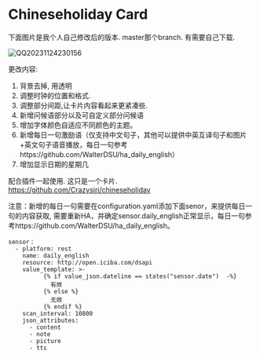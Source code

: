 # Chineseholiday Card
下面图片是我个人自己修改后的版本. master那个branch. 有需要自己下载. 

![QQ20231124230156](https://github.com/WalterDSU/chineseholiday_card/assets/91654066/8346a87f-966a-400b-962e-bd0066962504)


更改内容:
1. 背景去掉, 用透明
2. 调整时钟的位置和格式.
3. 调整部分间距,让卡片内容看起来更紧凑些.
4. 新增问候语部分以及可自定义部分问候语
5. 增加字体颜色自适应不同颜色的主题。
6. 新增每日一句激励语（仅支持中文句子，其他可以提供中英互译句子和图片+英文句子语音播放，每日一句参考https://github.com/WalterDSU/ha_daily_english）
7. 增加显示日期的星期几

配合插件一起使用. 这只是一个卡片.
https://github.com/Crazysiri/chineseholiday

注意：新增的每日一句需要在configuration.yaml添加下面senor，来提供每日一句的内容获取, 需要重新HA，并确定sensor.daily_english正常显示，每日一句参考https://github.com/WalterDSU/ha_daily_english。
```
sensor：
  - platform: rest
    name: daily_english
    resource: http://open.iciba.com/dsapi
    value_template: >-
          {% if value_json.dateline == states("sensor.date")  -%}
            有效
          {% else %}
            无效
          {% endif %}
    scan_interval: 10800
    json_attributes:
      - content
      - note
      - picture
      - tts
